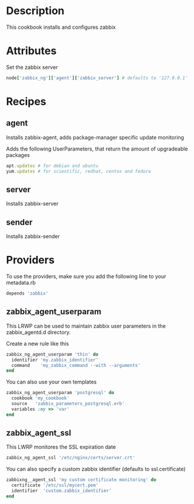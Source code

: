 # Description

This cookbook installs and configures zabbix

# Attributes

Set the zabbix server

```ruby
node['zabbix_ng']['agent']['zabbix_server'] # defaults to '127.0.0.1'
```

# Recipes

## agent

Installs zabbix-agent, adds package-manager specific update monitoring

Adds the following UserParameters, that return the amount of upgradeable packages

```ruby
apt.updates # for debian and ubuntu
yum.updates # for scientific, redhat, centos and fedora
```

## server

Installs zabbix-server

## sender

Installs zabbix-sender

# Providers

To use the providers, make sure you add the following line to your metadata.rb

```ruby
depends 'zabbix'
```

## zabbix\_agent\_userparam

This LRWP can be used to maintain zabbix user parameters in the zabbix_agentd.d directory.

Create a new rule like this

```ruby
zabbix_ng_agent_userparam 'thin' do
  identifier 'my.zabbix_identifier'
  command    'my_zabbix_command --with --arguments'
end
```

You can also use your own templates

```ruby
zabbix_ng_agent_userparam 'postgresql' do
  cookbook 'my_cookbook'
  source   'zabbix_parameters_postgresql.erb'
  variables :my => 'var'
end
```


## zabbix\_agent\_ssl

This LWRP monitores the SSL expiration date

```ruby
zabbix_ng_agent_ssl '/etc/nginx/certs/server.crt'
```

You can also specify a custom zabbix identifier (defaults to ssl.certificate)

```ruby
zabbixng__agent_ssl 'my custom certificate monitoring' do
  certificate '/etc/ssl/mycert.pem'
  identifier  'custom.zabbix_identifier'
end
```
